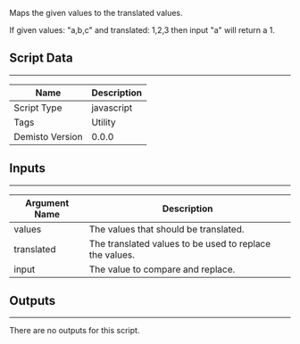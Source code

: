 Maps the given values to the translated values. 

If given values: "a,b,c" and translated: 1,2,3 then input "a" will return a 1.

## Script Data
---

| **Name** | **Description** |
| --- | --- |
| Script Type | javascript |
| Tags | Utility |
| Demisto Version | 0.0.0 |

## Inputs
---

| **Argument Name** | **Description** |
| --- | --- |
| values | The values that should be translated. |
| translated | The translated values to be used to replace the values. |
| input | The value to compare and replace. |

## Outputs
---
There are no outputs for this script.
